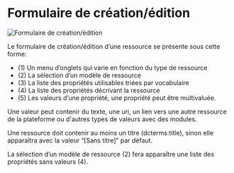 # Formulaire de création/édition

![Formulaire de création/édition](/testdoc/img/ressources/formulaire_ressource.png)

Le formulaire de création/édition d’une ressource se présente sous cette
forme:
 * (1) Un menu d’onglets qui varie en fonction du type de ressource
 * (2) La sélection d’un modèle de ressource
 * (3) La liste des propriétés utilisables triées par vocabulaire
 * (4) La liste des propriétés décrivant la ressource
 * (5) Les valeurs d’une propriété, une propriété peut être multivaluée.

Une valeur peut contenir du texte, une uri, un lien vers une autre
ressource de la plateforme ou d'autres types de valeurs avec des modules.

Une ressource doit contenir au moins un titre (dcterms:title), sinon elle
apparaîtra avec la valeur “[Sans titre]” par défaut.

La sélection d’un modèle de ressource (2) fera apparaître une liste des propriétés
sans valeurs (4).